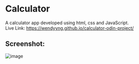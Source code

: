 # Calculator
A calculator app developed using html, css and JavaScript. </br>
Live Link: https://wendyyng.github.io/calculator-odin-project/

## Screenshot: 

![image](https://user-images.githubusercontent.com/71687298/189042244-fe19e35d-def7-4fbe-8c21-8b8740c2d595.png)
